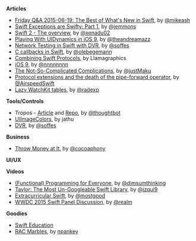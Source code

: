 **Articles**

* [Friday Q&A 2015-06-19: The Best of What's New in Swift](https://www.mikeash.com/pyblog/friday-qa-2015-06-19-the-best-of-whats-new-in-swift.html), by [@mikeash](https://twitter.com/mikeash)
* [Swift Exceptions are Swifty: Part 1](http://www.figure.ink/blog/2015/6/20/swift-exceptions-are-swifty-part-1), by [@jemmons](https://twitter.com/jemmons)
* [Swift 2 - The overview](http://www.russbishop.net/swift-2-0), by [@xenadu02](https://twitter.com/xenadu02)
* [Playing With UIDynamics in iOS 9](http://fancypixel.github.io/blog/2015/06/19/playing-with-uidynamics-in-ios-9/), by [@theandreamazz](https://twitter.com/theandreamazz)
* [Network Testing in Swift with DVR](http://blog.soff.es/network-testing-in-swift-with-dvr/), by [@soffes](https://twitter.com/soffes)
* [C callbacks in Swift](http://oleb.net/blog/2015/06/c-callbacks-in-swift/), by [@olebegemann](https://twitter.com/olebegemann)
* [Combining Swift Protocols](http://www.llamagraphics.com/content/combining-swift-protocols), by Llamagraphics
* [i​OS 9](http://nshipster.com/ios9/), by [@nnnnnnnn](https://twitter.com/nnnnnnnn)
* [The Not-So-Complicated Complications](http://macoscope.com/blog/the-not-so-complicated-complications/), by [@justMaku](https://twitter.com/justMaku)
* [Protocol extensions and the death of the pipe-forward operator](http://airspeedvelocity.net/2015/06/23/protocol-extensions-and-the-death-of-the-pipe-forward-operator/), by [@AirspeedSwift](https://twitter.com/airspeedswift)
* [Lazy WatchKit tables](http://radex.io/watch/lazy/), by [@radexp](https://twitter.com/radexp)


**Tools/Controls**

* Tropos - [Article](https://robots.thoughtbot.com/open-sourcing-tropos) and [Repo](https://github.com/thoughtbot/Tropos), by [@thoughtbot](https://twitter.com/thoughtbot)
* [UIImageColors](https://github.com/jathu/UIImageColors), by jathu
* [DVR](https://github.com/venmo/DVR), by [@soffes](https://twitter.com/soffes)

**Business**

* [Throw Money at It](http://robnapier.net/throw-money), by [@cocoaphony](https://twitter.com/cocoaphony)

**UI/UX**

**Videos**

* [(Functional) Programming for Everyone](https://realm.io/news/swift-summit-daniel-steinberg-functional-programming-for-everyone/), by [@dimsumthinking](https://twitter.com/dimsumthinking)
* [Taylor: The Most Un-Googleable Swift Library](https://realm.io/news/swift-summit-jorge-izquierdo-taylor-http-server-library/), by [@izqui9](https://twitter.com/izqui9)
* [Extracurricular Swift](https://realm.io/news/swift-summit-sally-shepard-extracurricular-swift-programming-education/), by [@mostgood](https://twitter.com/mostgood)
* [WWDC 2015 Swift Panel Discussion](https://realm.io/news/apple-wwdc-2015-swift-panel-discussion/), by [@realm](https://twitter.com/realm)

**Goodies**

* [Swift Education](http://swifteducation.github.io/)
* [RAC Marbles](http://neilpa.me/rac-marbles/), by [npankey](https://twitter.com/npankey)
